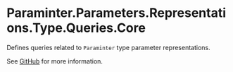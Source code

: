 # Paraminter.Parameters.Representations.Type.Queries.Core

Defines queries related to `Paraminter` type parameter representations.

See [GitHub](https://github.com/Paraminter/Paraminter.Parameters.Representations.Type) for more information.